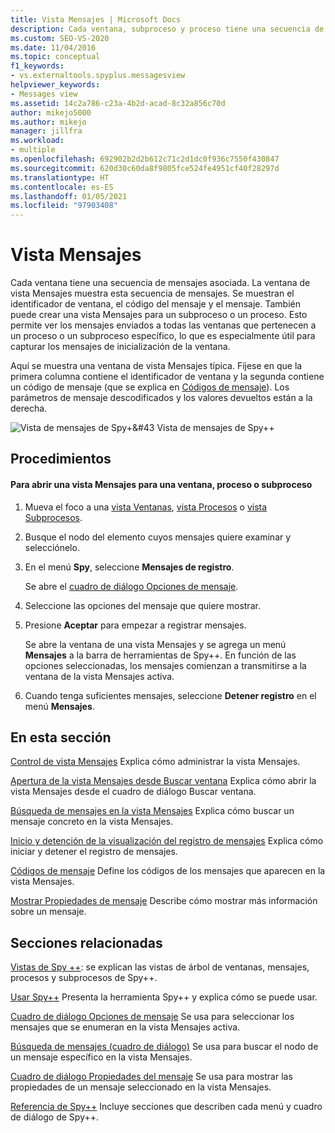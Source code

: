 ```yaml
---
title: Vista Mensajes | Microsoft Docs
description: Cada ventana, subproceso y proceso tiene una secuencia de mensajes asociada que se puede ver en una ventana de la vista Mensajes. Obtenga información sobre cómo abrir y controlar la vista Mensajes.
ms.custom: SEO-VS-2020
ms.date: 11/04/2016
ms.topic: conceptual
f1_keywords:
- vs.externaltools.spyplus.messagesview
helpviewer_keywords:
- Messages view
ms.assetid: 14c2a786-c23a-4b2d-acad-8c32a856c70d
author: mikejo5000
ms.author: mikejo
manager: jillfra
ms.workload:
- multiple
ms.openlocfilehash: 692902b2d2b612c71c2d1dc0f936c7550f430847
ms.sourcegitcommit: 620d30c60da8f9805fce524fe4951cf40f28297d
ms.translationtype: HT
ms.contentlocale: es-ES
ms.lasthandoff: 01/05/2021
ms.locfileid: "97903408"
---
```

# <a name="messages-view"></a>Vista Mensajes
Cada ventana tiene una secuencia de mensajes asociada. La ventana de vista Mensajes muestra esta secuencia de mensajes. Se muestran el identificador de ventana, el código del mensaje y el mensaje. También puede crear una vista Mensajes para un subproceso o un proceso. Esto permite ver los mensajes enviados a todas las ventanas que pertenecen a un proceso o un subproceso específico, lo que es especialmente útil para capturar los mensajes de inicialización de la ventana.

 Aquí se muestra una ventana de vista Mensajes típica. Fíjese en que la primera columna contiene el identificador de ventana y la segunda contiene un código de mensaje (que se explica en [Códigos de mensaje](../debugger/message-codes.md)). Los parámetros de mensaje descodificados y los valores devueltos están a la derecha.

 ![Vista de mensajes de Spy&#43;&#43](../debugger/media/spy--_messagesview.png "Spy++_MessagesView") Vista de mensajes de Spy++

## <a name="procedures"></a>Procedimientos

#### <a name="to-open-a-messages-view-for-a-window-process-or-thread"></a>Para abrir una vista Mensajes para una ventana, proceso o subproceso

1. Mueva el foco a una [vista Ventanas](../debugger/windows-view.md), [vista Procesos](../debugger/processes-view.md) o [vista Subprocesos](../debugger/threads-view.md).

2. Busque el nodo del elemento cuyos mensajes quiere examinar y selecciónelo.

3. En el menú **Spy**, seleccione **Mensajes de registro**.

     Se abre el [cuadro de diálogo Opciones de mensaje](../debugger/message-options-dialog-box.md).

4. Seleccione las opciones del mensaje que quiere mostrar.

5. Presione **Aceptar** para empezar a registrar mensajes.

     Se abre la ventana de una vista Mensajes y se agrega un menú **Mensajes** a la barra de herramientas de Spy++. En función de las opciones seleccionadas, los mensajes comienzan a transmitirse a la ventana de la vista Mensajes activa.

6. Cuando tenga suficientes mensajes, seleccione **Detener registro** en el menú **Mensajes**.

## <a name="in-this-section"></a>En esta sección
 [Control de vista Mensajes](../debugger/how-to-control-messages-view.md) Explica cómo administrar la vista Mensajes.

 [Apertura de la vista Mensajes desde Buscar ventana](../debugger/how-to-open-messages-view-from-find-window.md) Explica cómo abrir la vista Mensajes desde el cuadro de diálogo Buscar ventana.

 [Búsqueda de mensajes en la vista Mensajes](../debugger/how-to-search-for-a-message-in-messages-view.md) Explica cómo buscar un mensaje concreto en la vista Mensajes.

 [Inicio y detención de la visualización del registro de mensajes](../debugger/how-to-start-and-stop-the-message-log-display.md) Explica cómo iniciar y detener el registro de mensajes.

 [Códigos de mensaje](../debugger/message-codes.md) Define los códigos de los mensajes que aparecen en la vista Mensajes.

 [Mostrar Propiedades de mensaje](../debugger/how-to-display-message-properties.md) Describe cómo mostrar más información sobre un mensaje.

## <a name="related-sections"></a>Secciones relacionadas
 [Vistas de Spy ++](../debugger/spy-increment-views.md): se explican las vistas de árbol de ventanas, mensajes, procesos y subprocesos de Spy++.

 [Usar Spy++](../debugger/using-spy-increment.md) Presenta la herramienta Spy++ y explica cómo se puede usar.

 [Cuadro de diálogo Opciones de mensaje](../debugger/message-options-dialog-box.md) Se usa para seleccionar los mensajes que se enumeran en la vista Mensajes activa.

 [Búsqueda de mensajes (cuadro de diálogo)](../debugger/message-search-dialog-box.md) Se usa para buscar el nodo de un mensaje específico en la vista Mensajes.

 [Cuadro de diálogo Propiedades del mensaje](../debugger/message-properties-dialog-box.md) Se usa para mostrar las propiedades de un mensaje seleccionado en la vista Mensajes.

 [Referencia de Spy++](../debugger/spy-increment-reference.md) Incluye secciones que describen cada menú y cuadro de diálogo de Spy++.